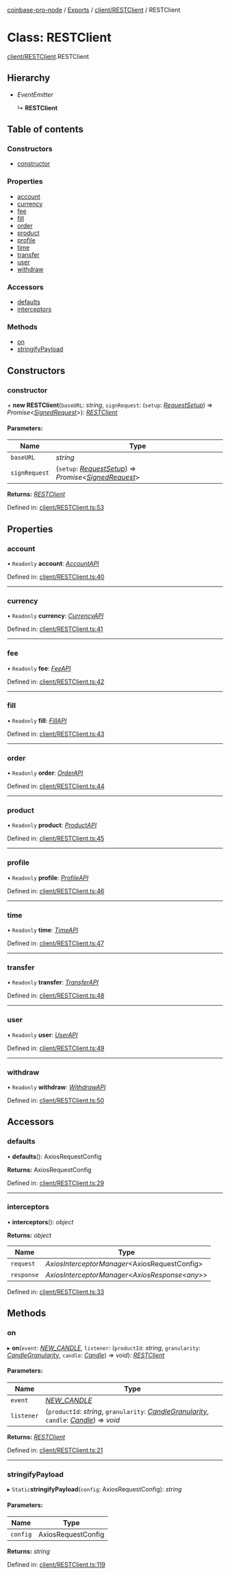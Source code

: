 [coinbase-pro-node](../../README.md) / [Exports](../../modules.md) / [client/RESTClient](../../modules/client_restclient.md) / RESTClient

# Class: RESTClient

[client/RESTClient](../../modules/client_restclient.md).RESTClient

## Hierarchy

- _EventEmitter_

  ↳ **RESTClient**

## Table of contents

### Constructors

- [constructor](restclient.restclient.md#constructor)

### Properties

- [account](restclient.restclient.md#account)
- [currency](restclient.restclient.md#currency)
- [fee](restclient.restclient.md#fee)
- [fill](restclient.restclient.md#fill)
- [order](restclient.restclient.md#order)
- [product](restclient.restclient.md#product)
- [profile](restclient.restclient.md#profile)
- [time](restclient.restclient.md#time)
- [transfer](restclient.restclient.md#transfer)
- [user](restclient.restclient.md#user)
- [withdraw](restclient.restclient.md#withdraw)

### Accessors

- [defaults](restclient.restclient.md#defaults)
- [interceptors](restclient.restclient.md#interceptors)

### Methods

- [on](restclient.restclient.md#on)
- [stringifyPayload](restclient.restclient.md#stringifypayload)

## Constructors

### constructor

\+ **new RESTClient**(`baseURL`: _string_, `signRequest`: (`setup`: [_RequestSetup_](../../interfaces/auth/requestsigner.requestsetup.md)) => _Promise_<[_SignedRequest_](../../interfaces/auth/requestsigner.signedrequest.md)\>): [_RESTClient_](restclient.restclient.md)

#### Parameters:

| Name | Type |
| --- | --- |
| `baseURL` | _string_ |
| `signRequest` | (`setup`: [_RequestSetup_](../../interfaces/auth/requestsigner.requestsetup.md)) => _Promise_<[_SignedRequest_](../../interfaces/auth/requestsigner.signedrequest.md)\> |

**Returns:** [_RESTClient_](restclient.restclient.md)

Defined in: [client/RESTClient.ts:53](https://github.com/bennycode/coinbase-pro-node/blob/3350621/src/client/RESTClient.ts#L53)

## Properties

### account

• `Readonly` **account**: [_AccountAPI_](../account/accountapi.accountapi.md)

Defined in: [client/RESTClient.ts:40](https://github.com/bennycode/coinbase-pro-node/blob/3350621/src/client/RESTClient.ts#L40)

---

### currency

• `Readonly` **currency**: [_CurrencyAPI_](../currency/currencyapi.currencyapi.md)

Defined in: [client/RESTClient.ts:41](https://github.com/bennycode/coinbase-pro-node/blob/3350621/src/client/RESTClient.ts#L41)

---

### fee

• `Readonly` **fee**: [_FeeAPI_](../fee/feeapi.feeapi.md)

Defined in: [client/RESTClient.ts:42](https://github.com/bennycode/coinbase-pro-node/blob/3350621/src/client/RESTClient.ts#L42)

---

### fill

• `Readonly` **fill**: [_FillAPI_](../fill/fillapi.fillapi.md)

Defined in: [client/RESTClient.ts:43](https://github.com/bennycode/coinbase-pro-node/blob/3350621/src/client/RESTClient.ts#L43)

---

### order

• `Readonly` **order**: [_OrderAPI_](../order/orderapi.orderapi.md)

Defined in: [client/RESTClient.ts:44](https://github.com/bennycode/coinbase-pro-node/blob/3350621/src/client/RESTClient.ts#L44)

---

### product

• `Readonly` **product**: [_ProductAPI_](../product/productapi.productapi.md)

Defined in: [client/RESTClient.ts:45](https://github.com/bennycode/coinbase-pro-node/blob/3350621/src/client/RESTClient.ts#L45)

---

### profile

• `Readonly` **profile**: [_ProfileAPI_](../profile/profileapi.profileapi.md)

Defined in: [client/RESTClient.ts:46](https://github.com/bennycode/coinbase-pro-node/blob/3350621/src/client/RESTClient.ts#L46)

---

### time

• `Readonly` **time**: [_TimeAPI_](../time/timeapi.timeapi.md)

Defined in: [client/RESTClient.ts:47](https://github.com/bennycode/coinbase-pro-node/blob/3350621/src/client/RESTClient.ts#L47)

---

### transfer

• `Readonly` **transfer**: [_TransferAPI_](../transfer/transferapi.transferapi.md)

Defined in: [client/RESTClient.ts:48](https://github.com/bennycode/coinbase-pro-node/blob/3350621/src/client/RESTClient.ts#L48)

---

### user

• `Readonly` **user**: [_UserAPI_](../user/userapi.userapi.md)

Defined in: [client/RESTClient.ts:49](https://github.com/bennycode/coinbase-pro-node/blob/3350621/src/client/RESTClient.ts#L49)

---

### withdraw

• `Readonly` **withdraw**: [_WithdrawAPI_](../withdraw/withdrawapi.withdrawapi.md)

Defined in: [client/RESTClient.ts:50](https://github.com/bennycode/coinbase-pro-node/blob/3350621/src/client/RESTClient.ts#L50)

## Accessors

### defaults

• **defaults**(): AxiosRequestConfig

**Returns:** AxiosRequestConfig

Defined in: [client/RESTClient.ts:29](https://github.com/bennycode/coinbase-pro-node/blob/3350621/src/client/RESTClient.ts#L29)

---

### interceptors

• **interceptors**(): _object_

**Returns:** _object_

| Name       | Type                                                |
| ---------- | --------------------------------------------------- |
| `request`  | _AxiosInterceptorManager_<AxiosRequestConfig\>      |
| `response` | _AxiosInterceptorManager_<_AxiosResponse_<_any_\>\> |

Defined in: [client/RESTClient.ts:33](https://github.com/bennycode/coinbase-pro-node/blob/3350621/src/client/RESTClient.ts#L33)

## Methods

### on

▸ **on**(`event`: [_NEW_CANDLE_](../../enums/product/productapi.productevent.md#new_candle), `listener`: (`productId`: _string_, `granularity`: [_CandleGranularity_](../../enums/product/productapi.candlegranularity.md), `candle`: [_Candle_](../../interfaces/product/productapi.candle.md)) => _void_): [_RESTClient_](restclient.restclient.md)

#### Parameters:

| Name | Type |
| --- | --- |
| `event` | [_NEW_CANDLE_](../../enums/product/productapi.productevent.md#new_candle) |
| `listener` | (`productId`: _string_, `granularity`: [_CandleGranularity_](../../enums/product/productapi.candlegranularity.md), `candle`: [_Candle_](../../interfaces/product/productapi.candle.md)) => _void_ |

**Returns:** [_RESTClient_](restclient.restclient.md)

Defined in: [client/RESTClient.ts:21](https://github.com/bennycode/coinbase-pro-node/blob/3350621/src/client/RESTClient.ts#L21)

---

### stringifyPayload

▸ `Static`**stringifyPayload**(`config`: AxiosRequestConfig): _string_

#### Parameters:

| Name     | Type               |
| -------- | ------------------ |
| `config` | AxiosRequestConfig |

**Returns:** _string_

Defined in: [client/RESTClient.ts:119](https://github.com/bennycode/coinbase-pro-node/blob/3350621/src/client/RESTClient.ts#L119)
